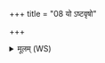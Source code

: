 +++
title = "08 यो ऽष्टवृषो"

+++
<details><summary>मूलम् (WS)</summary>

यो ऽष्टवृषो ऽसि सृजारसो ऽसि ॥ ॥ ८ ॥
</details>